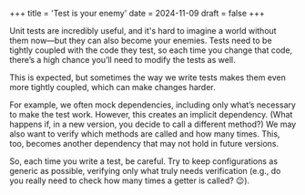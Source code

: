 +++
title = 'Test is your enemy'
date = 2024-11-09
draft = false
+++

Unit tests are incredibly useful, and it's hard to imagine a world without them now—but they can also become your enemies. Tests need to be tightly coupled with the code they test, so each time you change that code, there’s a high chance you’ll need to modify the tests as well.

This is expected, but sometimes the way we write tests makes them even more tightly coupled, which can make changes harder.

For example, we often mock dependencies, including only what’s necessary to make the test work. However, this creates an implicit dependency. (What happens if, in a new version, you decide to call a different method?) We may also want to verify which methods are called and how many times. This, too, becomes another dependency that may not hold in future versions.

So, each time you write a test, be careful. Try to keep configurations as generic as possible, verifying only what truly needs verification (e.g., do you really need to check how many times a getter is called? 😉).
